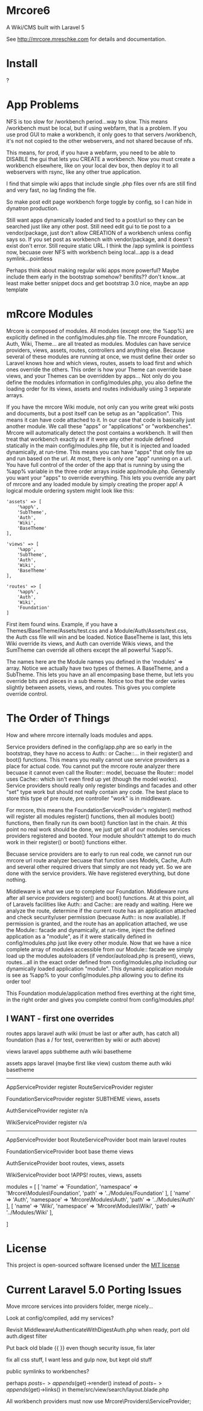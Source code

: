 # Mrcore6

A Wiki/CMS built with Laravel 5

See http://mrcore.mreschke.com for details and documentation.


# Install

?



# App Problems

NFS is too slow for /workbench period...way to slow.  This means /workbench
must be local, but if using webfarm, that is a problem.  If you use prod GUI
to make a workbench, it only goes to that servers /workbench, it's not not 
copied to the other webservers, and not shared because of nfs.

This means, for prod, if you have a webfarm, you need to be able to DISABLE
the gui that lets you CREATE a workbench.  Now you must create a workbench
elsewhere, like on your local dev box, then deploy it to all webservers
with rsync, like any other true application.

I find that simple wiki apps that include single .php files over nfs are 
still find and very fast, no lag finding the file.

So make post edit page workbench forge toggle by config, so I can hide in 
dynatron production.

Still want apps dynamically loaded and tied to a post/url so they can be
searched just like any other post.  Still need edit gui to tie post to
a vendor/package, just don't allow CREATION of a workbench unless config
says so.  If you set post as workbench with vendor/package, and it doesn't exist
don't error.  Still require static URL.  I think the /app symlink is pointless
now, becuase over NFS with workbench being local...app is a dead symlink...pointless

Perhaps think about making regular wiki apps more powerful?  Maybe include
them early in the bootstrap somehow? benifits?? don't know...at least make
better snippet docs and get bootstrap 3.0 nice, maybe an app template






# mRcore Modules

Mrcore is composed of modules.  All modules (except one; the %app%) are explicitly
defined in the config/modules.php file.  The mrcore Foundation, Auth, Wiki,
Theme... are all treated as modules.  Modules can have service providers, views,
assets, routes, controllers and anything else.  Because several of these
modules are running at once, we must define their order so Laravel knows
how and which views, routes, assets to load first and which ones override
the others.  This order is how your Theme can override base views, and your
Themes can be overridden by apps...  Not only do you define the modules
information in config/modules.php, you also define the loading order for its
views, assets and routes individually using 3 separate arrays.

If you have the mrcore Wiki module, not only can you write great wiki posts
and documents, but a post itself can be setup as an "application".  This means
it can have code attached to it.  In our case that code is basically just another
module.  We call these "apps" or "applications" or "workbenches".
Mrcore will automatically detect the post contains a workbench.  It will then
treat that workbench exactly as if it were any other module defined statically
in the main config/modules.php file, but it is injected and loaded dynamically,
at run-time.  This means you can have "apps" that only fire up and run based
on the url.  At most, there is only one "app" running on a url.  You have
full control of the order of the app that is running by using the %app% variable
in the three order arrays inside app/module.php.  Generally you want your 
"apps" to override everything.  This lets you override any part of mrcore
and any loaded module by simply creating the proper app!  A logical module
ordering system might look like this:

	'assets' => [
		'%app%',
		'SubTheme',
		'Auth',
		'Wiki',
		'BaseTheme'
	],

	'views' => [
		'%app',
		'SubTheme',
		'Auth',
		'Wiki',
		'BaseTheme'
	],

	'routes' => [
		'%app%',
		'Auth',
		'Wiki',
		'Foundation'
	]

First item found wins. Example, if you have a Themes/BaseTheme/Assets/test.css
and a Module/Auth/Assets/test.css, the Auth css file will win and be loaded.
Notice BaseTheme is last, this lets Wiki override its views, and Auth can 
override Wikis views, and the SumTheme can override all others except the 
all powerful %app%.

The names here are the Module names you defined in the 'modules' => array.  Notice
we actually have two types of themes.  A BaseTheme, and a SubTheme.  This lets
you have an all encompasing base theme, but lets you override bits and pieces
in a sub theme.  Notice too that the order varies slightly between assets, views,
and routes.  This gives you complete override control.



# The Order of Things

How and where mrcore internally loads modules and apps.

Service providers defined in the config/app.php are so early in the bootstrap,
they have no access to Auth:: or Cache::... in their register() and boot()
functions. This means you really cannot use service providers as a place for
actual code.  You cannot put the mrcore route analyzer there becuase it cannot
even call the Router:: model, becuase the Router:: model uses Cache:: which
isn't even fired up yet (though the model works). Service providers should
really only register bindings and facades and other "set" type work but should
not really contain any code.  The best place to store this type of pre route,
pre controller "work" is in middleware.

For mrcore, this means the FoundationServiceProvider's register() method will
register all modules register() functions, then all modules boot() functions,
then finally run its own boot() function last in the chain.  At this point
no real work should be done, we just get all of our modules services providers
registered and booted.  Your module shouldn't attempt to do much work in their
register() or boot() functions either.

Becuase service providers are to early to run real code, we cannot run our
mrcore url route analyzer becuase that function uses Models, Cache, Auth and
several other required drivers that simply are not ready yet.  So we are
done with the service providers.  We have registered everything, but
done nothing.

Middleware is what we use to complete our Foundation.  Middleware runs after
all service providers register() and boot() functions.  At at this point, all
of Laravels facilities like Auth:: and Cache:: are ready and waiting.  Here
we analyze the route, determine if the current route has an application attached
and check security/user permission (becuase Auth:: is now available).
If permission is granted, and the route has an application attached, we use
the Module:: facade and dynamically, at run-time, inject the defined application
as a "module", as if it were statically defined in config/modules.php just
like every other module.  Now that we have a nice complete array of modules
accessible from our Module:: facade we simply load up the modules autoloaders
(if vendor/autoload.php is present), views, routes...all in the exact order
defined from config/modules.php including our dynamically loaded application
"module".  This dynamic application module is see as %app% to your
config/modules.php allowing you to define its order too!

This Foundation module/application method fires everthing at the right time,
in the right order and gives you complete control from config/modules.php!





I WANT - first one overrides
----------------------------

routes
	apps
	laravel
	auth
	wiki (must be last or after auth, has catch all)
	foundation (has a / for test, overwritten by wiki or auth above)

views
	laravel
	apps
	subtheme
	auth
	wiki
	basetheme

assets
	apps
	laravel (maybe first like view)
	custom theme
	auth
	wiki
	basetheme
	


-----------------
AppServiceProvider register
RouteServiceProvider register

FoundationServiceProvider register
	SUBTHEME views, assets

AuthServiceProvider register
	n/a

WikiServiceProvider register
	n/a

-----------------
AppServiceProvider boot
RouteServiceProvider boot
	main laravel routes

FoundationServiceProvider boot
	base theme views

AuthServiceProvider boot
	routes, views, assets

WikiServiceProvider boot
	!APPS!
	routes, views, assets






modules = [
	[
		'name' => 'Foundation',
		'namespace' => 'Mrcore\Modules\Foundation',
		'path' => '../Modules/Foundation'
	],
	[
		'name' => 'Auth',
		'namespace' => 'Mrcore\Modules\Auth',
		'path' => '../Modules/Auth'
	],
	[
		'name' => 'Wiki',
		'namespace' => 'Mrcore\Modules\Wiki',
		'path' => '../Modules/Wiki'
	],	



]










# License

This project is open-sourced software licensed under the [MIT license](http://mreschke.com/license/mit)




# Current Laravel 5.0 Porting Issues

Move mrcore services into providers folder, merge nicely...

Look at config/compiled, add my services?

Revisit Middleware\AuthenticateWithDigestAuth.php when ready, port old auth.digest filter

Put back old blade {{ }} even though security issue, fix later

fix all css stuff, I want less and gulp now, but kept old stuff

public symlinks to workbenches?

perhaps $posts->appends($get)->render() instead of $posts->appends($get)->links() in theme/src/view/search/layout.blade.php

All workbench providers must now use Mrcore\Providers\ServiceProvider;